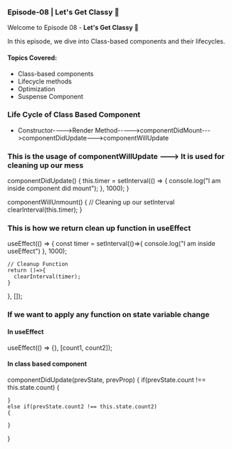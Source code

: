 ### Episode-08 | Let's Get Classy 🎩

Welcome to Episode 08 - **Let's Get Classy** 👔

In this episode, we dive into Class-based components and their lifecycles.

#### Topics Covered:
- Class-based components
- Lifecycle methods
- Optimization
- Suspense Component

### Life Cycle of Class Based Component

- Constructor---->Render Method----->componentDidMount--->componentDidUpdate--->componentWillUpdate

### This is the usage of componentWillUpdate ---> It is used for cleaning up our mess

componentDidUpdate() {
this.timer = setInterval(() => {
console.log("I am inside component did mount");
}, 1000);
}

componentWillUnmount() {
// Cleaning up our setInterval
clearInterval(this.timer);
}

### This is how we return clean up function in useEffect

useEffect(() => {
const timer = setInterval(()=>{
console.log("I am inside useEffect")
}, 1000);

    // Cleanup Function
    return ()=>{
      clearInterval(timer);
    }

}, []);

### If we want to apply any function on state variable change

#### In useEffect

useEffect(() => {}, [count1, count2]);

#### In class based component

componentDidUpdate(prevState, prevProp) {
    if(prevState.count !== this.state.count)
    {

    }
    else if(prevState.count2 !== this.state.count2)
    {

    }

}

